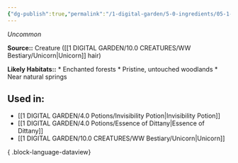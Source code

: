 ```yaml
---
{"dg-publish":true,"permalink":"/1-digital-garden/5-0-ingredients/05-1-creatures/unicorn-hair/","tags":["ingredient","uncommon"]}
---
```


*Uncommon*

**Source::** Creature ([[1 DIGITAL GARDEN/10.0 CREATURES/WW Bestiary/Unicorn\|Unicorn]] hair)

**Likely Habitats::** * Enchanted forests * Pristine, untouched woodlands * Near natural springs

## Used in:

- [[1 DIGITAL GARDEN/4.0 Potions/Invisibility Potion\|Invisibility Potion]]
- [[1 DIGITAL GARDEN/4.0 Potions/Essence of Dittany\|Essence of Dittany]]
- [[1 DIGITAL GARDEN/10.0 CREATURES/WW Bestiary/Unicorn\|Unicorn]]

{ .block-language-dataview}

